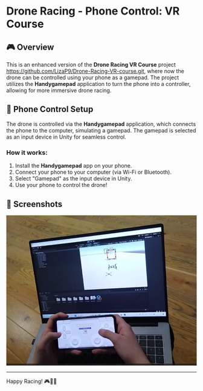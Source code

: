 # Drone Racing - Phone Control:  VR Course

## 🎮 Overview
This is an enhanced version of the **Drone Racing VR Course** project https://github.com/LizaP9/Drone-Racing-VR-course.git, where now the drone can be controlled using your phone as a gamepad. The project utilizes the **Handygamepad** application to turn the phone into a controller, allowing for more immersive drone racing.

## 📱 Phone Control Setup
The drone is controlled via the **Handygamepad** application, which connects the phone to the computer, simulating a gamepad. The gamepad is selected as an input device in Unity for seamless control.

### How it works:
1. Install the **Handygamepad** app on your phone.
2. Connect your phone to your computer (via Wi-Fi or Bluetooth).
3. Select "Gamepad" as the input device in Unity.
4. Use your phone to control the drone!

## 📸 Screenshots
![Drone Racing with phone control.png](https://github.com/LizaP9/Drone-Racing-With-External-Communication/blob/main/Drone%20Racing%20with%20phone%20control.png)

---

Happy Racing! 🎮🚁📱
